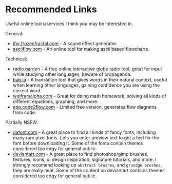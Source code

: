 # Recommended Links
Useful online tools/services I think you may be interested in.

General:

- [jfxr.frozenfractal.com](https://jfxr.frozenfractal.com/) - A sound effect generator.
- [asciiflow.com](https://asciiflow.com/#/) - An online tool for making ascii based flowcharts.

Technical:

- [radio.garden](https://radio.garden/) - A free online interactive globe radio tool, great for input while studying other languages, beware of propaganda.
- [bab.la](https://bab.la/) - A translation tool that gives words in their natural context, useful when learning other languages, gaining confidence you are using the correct word.
- [wolframalpha.com](https://www.wolframalpha.com/) - Great for doing math homework, solving all kinds of different equations, graphing, and more.
- [app.code2flow.com](https://app.code2flow.com/) - Limited free version, generates flow diagrams from code.

Partially NSFW:
- [dafont.com](https://www.dafont.com/) - A great place to find all kinds of fancy fonts, including many rare pixel fonts. Lets you enter preview text to get a feel for the font before downloading it. Some of the fonts contain themes considered too edgy for general public.
- [deviantart.com](https://www.deviantart.com/) - A great place to find photoshop/gimp brushes, textures, icons, ui design inspiration, signature tutorials, and more. I strongly recomend looking up `abstract brushes`, and `grundge brushes`, they are really neat. Some of the content on deviantart contains themes considered too edgy for general public.
